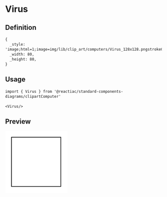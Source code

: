 # Virus

## Definition

```
{
  _style: 'image;html=1;image=img/lib/clip_art/computers/Virus_128x128.pngstrokeColor=none;',
  _width: 80,
  _height: 80,
}
```

## Usage

```
import { Virus } from '@reactiac/standard-components-diagrams/clipartComputer'

<Virus/>
```

## Preview

<img src="./virus.png" width="200"/>
